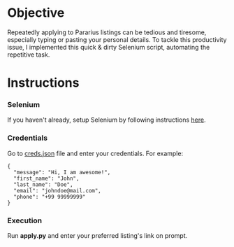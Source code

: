 # Objective

Repeatedly applying to Pararius listings can be tedious and tiresome, 
especially typing or pasting your personal details. To tackle this productivity 
issue, I implemented this quick & dirty Selenium script, automating the 
repetitive task.

# Instructions

### Selenium
If you haven't already, setup Selenium by following instructions 
[here](docs/selenium_setup.md).

### Credentials
Go to [creds.json](data/creds.json) file and enter your credentials. For example:

    {
      "message": "Hi, I am awesome!",
      "first_name": "John",
      "last_name": "Doe",
      "email": "johndoe@mail.com",
      "phone": "+99 99999999"
    }

### Execution
Run **apply.py** and enter your preferred listing's link on prompt.

